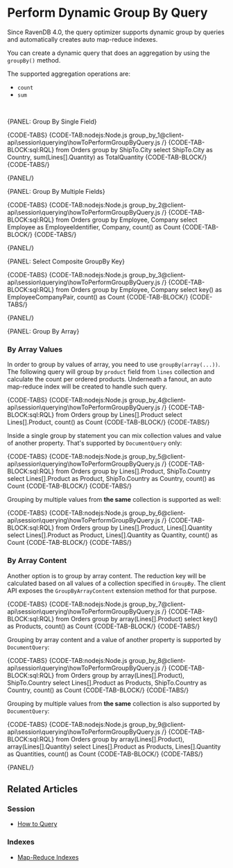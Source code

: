 # Perform Dynamic Group By Query

Since RavenDB 4.0, the query optimizer supports dynamic group by queries and automatically creates auto map-reduce indexes.

You can create a dynamic query that does an aggregation by using the `groupBy()` method.

The supported aggregation operations are:

- `count`
- `sum`

<br />

{PANEL: Group By Single Field}

{CODE-TABS}
{CODE-TAB:nodejs:Node.js group_by_1@client-api\session\querying\howToPerformGroupByQuery.js /}
{CODE-TAB-BLOCK:sql:RQL}
from Orders
group by ShipTo.City
select ShipTo.City as Country, sum(Lines[].Quantity) as TotalQuantity
{CODE-TAB-BLOCK/}
{CODE-TABS/}

{PANEL/}

{PANEL: Group By Multiple Fields}

{CODE-TABS}
{CODE-TAB:nodejs:Node.js group_by_2@client-api\session\querying\howToPerformGroupByQuery.js /}
{CODE-TAB-BLOCK:sql:RQL}
from Orders
group by Employee, Company
select Employee as EmployeeIdentifier, Company, count() as Count
{CODE-TAB-BLOCK/}
{CODE-TABS/}

{PANEL/}

{PANEL: Select Composite GroupBy Key}

{CODE-TABS}
{CODE-TAB:nodejs:Node.js group_by_3@client-api\session\querying\howToPerformGroupByQuery.js /}
{CODE-TAB-BLOCK:sql:RQL}
from Orders 
group by Employee, Company
select key() as EmployeeCompanyPair, count() as Count
{CODE-TAB-BLOCK/}
{CODE-TABS/}

{PANEL/}

{PANEL: Group By Array}

### By Array Values

In order to group by values of array, you need to use `groupBy(array(...))`. The following query will group by `product` field from `lines` collection 
and calculate the count per ordered products. Underneath a fanout, an auto map-reduce index will be created to handle such query. 

{CODE-TABS}
{CODE-TAB:nodejs:Node.js group_by_4@client-api\session\querying\howToPerformGroupByQuery.js /}
{CODE-TAB-BLOCK:sql:RQL}
from Orders 
group by Lines[].Product
select Lines[].Product, count() as Count
{CODE-TAB-BLOCK/}
{CODE-TABS/}

Inside a single group by statement you can mix collection values and value of another property. That's supported by `DocumentQuery` only:

{CODE-TABS}
{CODE-TAB:nodejs:Node.js group_by_5@client-api\session\querying\howToPerformGroupByQuery.js /}
{CODE-TAB-BLOCK:sql:RQL}
from Orders 
group by Lines[].Product, ShipTo.Country 
select Lines[].Product as Product, ShipTo.Country as Country, count() as Count
{CODE-TAB-BLOCK/}
{CODE-TABS/}

Grouping by multiple values from **the same** collection is supported as well:

{CODE-TABS}
{CODE-TAB:nodejs:Node.js group_by_6@client-api\session\querying\howToPerformGroupByQuery.js /}
{CODE-TAB-BLOCK:sql:RQL}
from Orders 
group by Lines[].Product, Lines[].Quantity 
select Lines[].Product as Product, Lines[].Quantity as Quantity, count() as Count
{CODE-TAB-BLOCK/}
{CODE-TABS/}

### By Array Content

Another option is to group by array content. The reduction key will be calculated based on all values of a collection specified in `GroupBy`.
The client API exposes the `GroupByArrayContent` extension method for that purpose.

{CODE-TABS}
{CODE-TAB:nodejs:Node.js group_by_7@client-api\session\querying\howToPerformGroupByQuery.js /}
{CODE-TAB-BLOCK:sql:RQL}
from Orders
group by array(Lines[].Product)
select key() as Products, count() as Count
{CODE-TAB-BLOCK/}
{CODE-TABS/}

Grouping by array content and a value of another property is supported by `DocumentQuery`:

{CODE-TABS}
{CODE-TAB:nodejs:Node.js group_by_8@client-api\session\querying\howToPerformGroupByQuery.js /}
{CODE-TAB-BLOCK:sql:RQL}
from Orders 
group by array(Lines[].Product), ShipTo.Country 
select Lines[].Product as Products, ShipTo.Country as Country, count() as Count
{CODE-TAB-BLOCK/}
{CODE-TABS/}

Grouping by multiple values from **the same** collection is also supported by `DocumentQuery`:

{CODE-TABS}
{CODE-TAB:nodejs:Node.js group_by_9@client-api\session\querying\howToPerformGroupByQuery.js /}
{CODE-TAB-BLOCK:sql:RQL}
from Orders 
group by array(Lines[].Product), array(Lines[].Quantity) 
select Lines[].Product as Products, Lines[].Quantity as Quantities, count() as Count
{CODE-TAB-BLOCK/}
{CODE-TABS/}

{PANEL/}

## Related Articles

### Session

- [How to Query](../../../client-api/session/querying/how-to-query)

### Indexes

- [Map-Reduce Indexes](../../../indexes/map-reduce-indexes)
